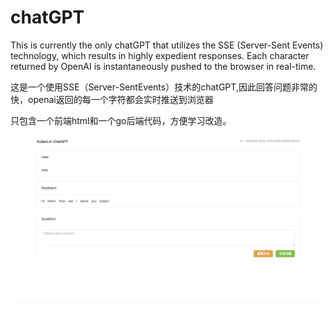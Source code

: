 # chatGPT
This is currently the only chatGPT that utilizes the SSE (Server-Sent Events) technology, which results in highly expedient responses. Each character returned by OpenAI is instantaneously pushed to the browser in real-time.


这是一个使用SSE（Server-SentEvents）技术的chatGPT,因此回答问题非常的快，openai返回的每一个字符都会实时推送到浏览器

只包含一个前端html和一个go后端代码，方便学习改造。

![demo](screenshots/demo.png)
